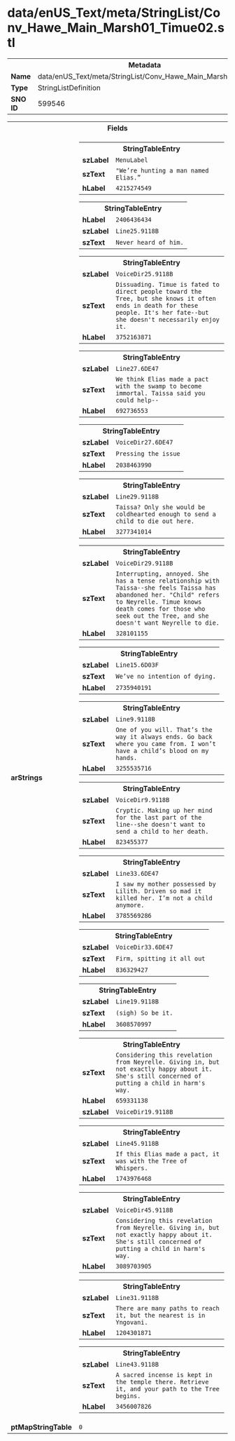 <h1>data/enUS_Text/meta/StringList/Conv_Hawe_Main_Marsh01_Timue02.stl</h1><table><tr><th colspan="100%">Metadata</th></tr><tr><td><b>Name</b></td><td>data/enUS_Text/meta/StringList/Conv_Hawe_Main_Marsh01_Timue02.stl</td></tr><tr><td><b>Type</b></td><td>StringListDefinition</td></tr><tr><td><b>SNO ID</b></td><td>599546</td></tr></table>

<table><tr><th colspan="100%">Fields</th></tr><tr><td><b>arStrings</b></td><td><table><tr><th colspan="100%">StringTableEntry</th></tr><tr><td><b>szLabel</b></td><td><code>MenuLabel</code></td></tr><tr><td><b>szText</b></td><td><code>"We’re hunting a man named Elias.”</code></td></tr><tr><td><b>hLabel</b></td><td><code>4215274549</code></td></tr></table>


<table><tr><th colspan="100%">StringTableEntry</th></tr><tr><td><b>hLabel</b></td><td><code>2406436434</code></td></tr><tr><td><b>szLabel</b></td><td><code>Line25.9118B</code></td></tr><tr><td><b>szText</b></td><td><code>Never heard of him.</code></td></tr></table>


<table><tr><th colspan="100%">StringTableEntry</th></tr><tr><td><b>szLabel</b></td><td><code>VoiceDir25.9118B</code></td></tr><tr><td><b>szText</b></td><td><code>Dissuading. Timue is fated to direct people toward the Tree, but she knows it often ends in death for these people. It's her fate--but she doesn't necessarily enjoy it.</code></td></tr><tr><td><b>hLabel</b></td><td><code>3752163871</code></td></tr></table>


<table><tr><th colspan="100%">StringTableEntry</th></tr><tr><td><b>szLabel</b></td><td><code>Line27.6DE47</code></td></tr><tr><td><b>szText</b></td><td><code>We think Elias made a pact with the swamp to become immortal. Taissa said you could help--</code></td></tr><tr><td><b>hLabel</b></td><td><code>692736553</code></td></tr></table>


<table><tr><th colspan="100%">StringTableEntry</th></tr><tr><td><b>szLabel</b></td><td><code>VoiceDir27.6DE47</code></td></tr><tr><td><b>szText</b></td><td><code>Pressing the issue</code></td></tr><tr><td><b>hLabel</b></td><td><code>2038463990</code></td></tr></table>


<table><tr><th colspan="100%">StringTableEntry</th></tr><tr><td><b>szLabel</b></td><td><code>Line29.9118B</code></td></tr><tr><td><b>szText</b></td><td><code>Taissa? Only she would be coldhearted enough to send a child to die out here.</code></td></tr><tr><td><b>hLabel</b></td><td><code>3277341014</code></td></tr></table>


<table><tr><th colspan="100%">StringTableEntry</th></tr><tr><td><b>szLabel</b></td><td><code>VoiceDir29.9118B</code></td></tr><tr><td><b>szText</b></td><td><code>Interrupting, annoyed. She has a tense relationship with Taissa--she feels Taissa has abandoned her. "Child" refers to Neyrelle. Timue knows death comes for those who seek out the Tree, and she doesn't want Neyrelle to die.</code></td></tr><tr><td><b>hLabel</b></td><td><code>328101155</code></td></tr></table>


<table><tr><th colspan="100%">StringTableEntry</th></tr><tr><td><b>szLabel</b></td><td><code>Line15.6D03F</code></td></tr><tr><td><b>szText</b></td><td><code>We’ve no intention of dying.</code></td></tr><tr><td><b>hLabel</b></td><td><code>2735940191</code></td></tr></table>


<table><tr><th colspan="100%">StringTableEntry</th></tr><tr><td><b>szLabel</b></td><td><code>Line9.9118B</code></td></tr><tr><td><b>szText</b></td><td><code>One of you will. That’s the way it always ends. Go back where you came from. I won’t have a child’s blood on my hands.</code></td></tr><tr><td><b>hLabel</b></td><td><code>3255535716</code></td></tr></table>


<table><tr><th colspan="100%">StringTableEntry</th></tr><tr><td><b>szLabel</b></td><td><code>VoiceDir9.9118B</code></td></tr><tr><td><b>szText</b></td><td><code>Cryptic. Making up her mind for the last part of the line--she doesn't want to send a child to her death.</code></td></tr><tr><td><b>hLabel</b></td><td><code>823455377</code></td></tr></table>


<table><tr><th colspan="100%">StringTableEntry</th></tr><tr><td><b>szLabel</b></td><td><code>Line33.6DE47</code></td></tr><tr><td><b>szText</b></td><td><code>I saw my mother possessed by Lilith. Driven so mad it killed her. I’m not a child anymore.</code></td></tr><tr><td><b>hLabel</b></td><td><code>3785569286</code></td></tr></table>


<table><tr><th colspan="100%">StringTableEntry</th></tr><tr><td><b>szLabel</b></td><td><code>VoiceDir33.6DE47</code></td></tr><tr><td><b>szText</b></td><td><code>Firm, spitting it all out</code></td></tr><tr><td><b>hLabel</b></td><td><code>836329427</code></td></tr></table>


<table><tr><th colspan="100%">StringTableEntry</th></tr><tr><td><b>szLabel</b></td><td><code>Line19.9118B</code></td></tr><tr><td><b>szText</b></td><td><code>(sigh) So be it.</code></td></tr><tr><td><b>hLabel</b></td><td><code>3608570997</code></td></tr></table>


<table><tr><th colspan="100%">StringTableEntry</th></tr><tr><td><b>szText</b></td><td><code>Considering this revelation from Neyrelle. Giving in, but not exactly happy about it. She's still concerned of putting a child in harm's way.</code></td></tr><tr><td><b>hLabel</b></td><td><code>659331138</code></td></tr><tr><td><b>szLabel</b></td><td><code>VoiceDir19.9118B</code></td></tr></table>


<table><tr><th colspan="100%">StringTableEntry</th></tr><tr><td><b>szLabel</b></td><td><code>Line45.9118B</code></td></tr><tr><td><b>szText</b></td><td><code>If this Elias made a pact, it was with the Tree of Whispers.</code></td></tr><tr><td><b>hLabel</b></td><td><code>1743976468</code></td></tr></table>


<table><tr><th colspan="100%">StringTableEntry</th></tr><tr><td><b>szLabel</b></td><td><code>VoiceDir45.9118B</code></td></tr><tr><td><b>szText</b></td><td><code>Considering this revelation from Neyrelle. Giving in, but not exactly happy about it. She's still concerned of putting a child in harm's way.</code></td></tr><tr><td><b>hLabel</b></td><td><code>3089703905</code></td></tr></table>


<table><tr><th colspan="100%">StringTableEntry</th></tr><tr><td><b>szLabel</b></td><td><code>Line31.9118B</code></td></tr><tr><td><b>szText</b></td><td><code>There are many paths to reach it, but the nearest is in Yngovani.</code></td></tr><tr><td><b>hLabel</b></td><td><code>1204301871</code></td></tr></table>


<table><tr><th colspan="100%">StringTableEntry</th></tr><tr><td><b>szLabel</b></td><td><code>Line43.9118B</code></td></tr><tr><td><b>szText</b></td><td><code>A sacred incense is kept in the temple there. Retrieve it, and your path to the Tree begins.</code></td></tr><tr><td><b>hLabel</b></td><td><code>3456007826</code></td></tr></table>


</td></tr><tr><td><b>ptMapStringTable</b></td><td><code>0</code></td></tr></table>

